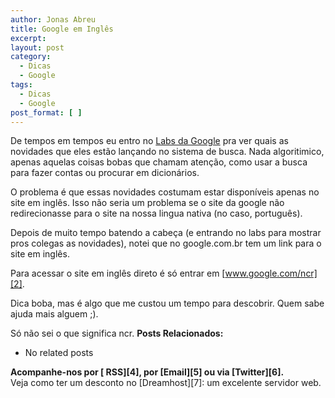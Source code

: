 ```yaml
---
author: Jonas Abreu
title: Google em Inglês
excerpt:
layout: post
category:
  - Dicas
  - Google
tags:
  - Dicas
  - Google
post_format: [ ]
---
```

De tempos em tempos eu entro no [Labs da Google][1] pra ver quais as novidades que eles estão lançando no sistema de busca. Nada algoritimico, apenas aquelas coisas bobas que chamam atenção, como usar a busca para fazer contas ou procurar em dicionários.

O problema é que essas novidades costumam estar disponíveis apenas no site em inglês. Isso não seria um problema se o site da google não redirecionasse para o site na nossa lingua nativa (no caso, português).

Depois de muito tempo batendo a cabeça (e entrando no labs para mostrar pros colegas as novidades), notei que no google.com.br tem um link para o site em inglês.

Para acessar o site em inglês direto é só entrar em [www.google.com/ncr][2].

Dica boba, mas é algo que me custou um tempo para descobrir. Quem sabe ajuda mais alguem ;).

Só não sei o que significa ncr. 
**Posts Relacionados:** 
*   No related posts









**Acompanhe-nos por [ RSS][4], por [Email][5] ou via [Twitter][6].**  
Veja como ter um desconto no [Dreamhost][7]: um excelente servidor web.

 [1]: http://labs.google.com
 [2]: http://www.google.com/ncr





